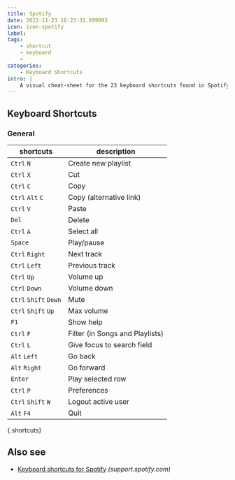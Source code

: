 ```yaml
---
title: Spotify
date: 2022-11-23 16:23:31.699093
icon: icon-spotify
label: 
tags: 
    - shortcut
    - keyboard
    - 
categories:
    - Keyboard Shortcuts
intro: |
    A visual cheat-sheet for the 23 keyboard shortcuts found in Spotify
---
```




Keyboard Shortcuts
------------------



### General

shortcuts | description
---|---
`Ctrl` `N`  | Create new playlist
`Ctrl` `X`  | Cut
`Ctrl` `C`  | Copy
`Ctrl` `Alt` `C`  | Copy (alternative link)
`Ctrl` `V`  | Paste
`Del`  | Delete
`Ctrl` `A`  | Select all
`Space`  | Play/pause
`Ctrl` `Right`  | Next track
`Ctrl` `Left`  | Previous track
`Ctrl` `Up`  | Volume up
`Ctrl` `Down`  | Volume down
`Ctrl` `Shift` `Down`  | Mute
`Ctrl` `Shift` `Up`  | Max volume
`F1`  | Show help
`Ctrl` `F`  | Filter (in Songs and Playlists)
`Ctrl` `L`  | Give focus to search field
`Alt` `Left`  | Go back
`Alt` `Right`  | Go forward
`Enter`  | Play selected row
`Ctrl` `P`  | Preferences
`Ctrl` `Shift` `W`  | Logout active user
`Alt` `F4`  | Quit
{.shortcuts}




Also see
--------
- [Keyboard shortcuts for Spotify](https://support.spotify.com/is/using_spotify/system_settings/keyboard-shortcuts/) _(support.spotify.com)_
